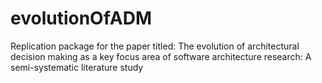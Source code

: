 # evolutionOfADM
Replication package for the paper titled: The evolution of architectural decision making as a key focus area of software architecture research: A semi-systematic literature study
